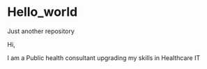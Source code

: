 # Hello_world
Just another repository

Hi,

I am a Public health consultant
upgrading my skills in Healthcare IT
